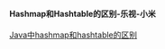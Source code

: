 #### Hashmap和Hashtable的区别-乐视-小米

[Java中hashmap和hashtable的区别](http://www.233.com/ncre2/JAVA/jichu/20100717/084230917.html)

